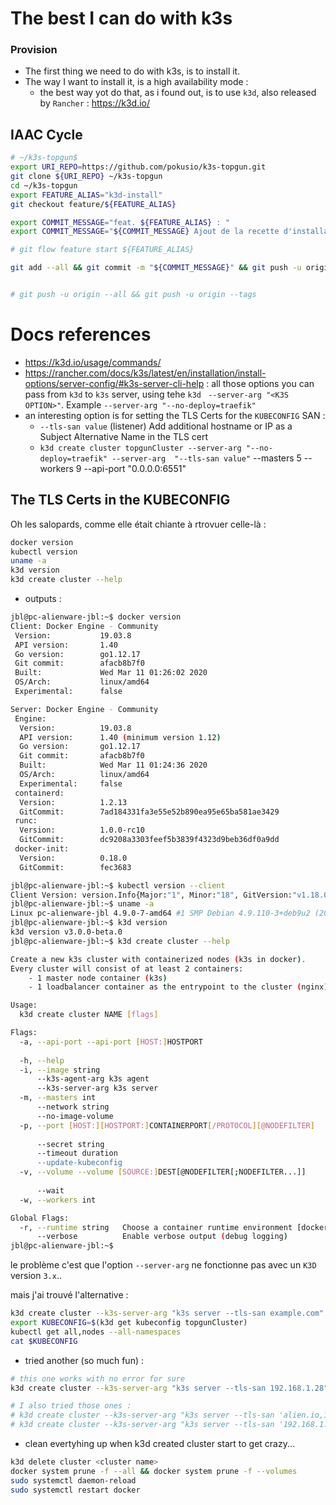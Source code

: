 # The best I can do with k3s



### Provision

* The first thing we need to do with k3s, is to install it.
* The way I want to install it, is a high availability mode :
  * the best way yot do that, as i found out, is to use `k3d`, also released by `Rancher` : https://k3d.io/



## IAAC Cycle

```bash
# ~/k3s-topgun$
export URI_REPO=https://github.com/pokusio/k3s-topgun.git
git clone ${URI_REPO} ~/k3s-topgun
cd ~/k3s-topgun
export FEATURE_ALIAS="k3d-install"
git checkout feature/${FEATURE_ALIAS}

export COMMIT_MESSAGE="feat. ${FEATURE_ALIAS} : "
export COMMIT_MESSAGE="${COMMIT_MESSAGE} Ajout de la recette d'installation K3S avec 3 masters "

# git flow feature start ${FEATURE_ALIAS}

git add --all && git commit -m "${COMMIT_MESSAGE}" && git push -u origin HEAD


# git push -u origin --all && git push -u origin --tags


```

# Docs references

* https://k3d.io/usage/commands/
* https://rancher.com/docs/k3s/latest/en/installation/install-options/server-config/#k3s-server-cli-help :  all those options you can pass from `k3d` to `k3s` server,  using tehe `k3d` ` --server-arg "<K3S OPTION>"`. Example  `--server-arg "--no-deploy=traefik"`
* an interesting option is for setting the TLS Certs for the `KUBECONFIG` SAN :
  * `--tls-san value`  (listener) Add additional hostname or IP as a Subject Alternative Name in the TLS cert
  * `k3d create cluster topgunCluster --server-arg "--no-deploy=traefik" --server-arg  "--tls-san value"` --masters 5 --workers 9 --api-port "0.0.0.0:6551"


## The TLS Certs in the KUBECONFIG

Oh les salopards, comme elle était chiante à rtrovuer celle-là :

```bash
docker version
kubectl version
uname -a
k3d version
k3d create cluster --help
```
* outputs :

```bash
jbl@pc-alienware-jbl:~$ docker version
Client: Docker Engine - Community
 Version:           19.03.8
 API version:       1.40
 Go version:        go1.12.17
 Git commit:        afacb8b7f0
 Built:             Wed Mar 11 01:26:02 2020
 OS/Arch:           linux/amd64
 Experimental:      false

Server: Docker Engine - Community
 Engine:
  Version:          19.03.8
  API version:      1.40 (minimum version 1.12)
  Go version:       go1.12.17
  Git commit:       afacb8b7f0
  Built:            Wed Mar 11 01:24:36 2020
  OS/Arch:          linux/amd64
  Experimental:     false
 containerd:
  Version:          1.2.13
  GitCommit:        7ad184331fa3e55e52b890ea95e65ba581ae3429
 runc:
  Version:          1.0.0-rc10
  GitCommit:        dc9208a3303feef5b3839f4323d9beb36df0a9dd
 docker-init:
  Version:          0.18.0
  GitCommit:        fec3683

jbl@pc-alienware-jbl:~$ kubectl version --client
Client Version: version.Info{Major:"1", Minor:"18", GitVersion:"v1.18.0", GitCommit:"9e991415386e4cf155a24b1da15becaa390438d8", GitTreeState:"clean", BuildDate:"2020-03-25T14:58:59Z", GoVersion:"go1.13.8", Compiler:"gc", Platform:"linux/amd64"}
jbl@pc-alienware-jbl:~$ uname -a
Linux pc-alienware-jbl 4.9.0-7-amd64 #1 SMP Debian 4.9.110-3+deb9u2 (2018-08-13) x86_64 GNU/Linux
jbl@pc-alienware-jbl:~$ k3d version
k3d version v3.0.0-beta.0
jbl@pc-alienware-jbl:~$ k3d create cluster --help

Create a new k3s cluster with containerized nodes (k3s in docker).
Every cluster will consist of at least 2 containers:
	- 1 master node container (k3s)
	- 1 loadbalancer container as the entrypoint to the cluster (nginx)

Usage:
  k3d create cluster NAME [flags]

Flags:
  -a, --api-port --api-port [HOST:]HOSTPORT                            Specify the Kubernetes API server port exposed on the LoadBalancer (Format: --api-port [HOST:]HOSTPORT)
                                                                        - Example: `k3d create -m 3 -a 0.0.0.0:6550` (default "6443")
  -h, --help                                                           help for cluster
  -i, --image string                                                   Specify k3s image that you want to use for the nodes (default "docker.io/rancher/k3s:v1.17.4-k3s1")
      --k3s-agent-arg k3s agent                                        Additional args passed to the k3s agent command on worker nodes (new flag per arg)
      --k3s-server-arg k3s server                                      Additional args passed to the k3s server command on master nodes (new flag per arg)
  -m, --masters int                                                    Specify how many masters you want to create (default 1)
      --network string                                                 Join an existing network
      --no-image-volume                                                Disable the creation of a volume for importing images
  -p, --port [HOST:][HOSTPORT:]CONTAINERPORT[/PROTOCOL][@NODEFILTER]   Map ports from the node containers to the host (Format: [HOST:][HOSTPORT:]CONTAINERPORT[/PROTOCOL][@NODEFILTER])
                                                                        - Example: `k3d create -w 2 -p 8080:80@worker[0] -p 8081@worker[1]`
      --secret string                                                  Specify a cluster secret. By default, we generate one.
      --timeout duration                                               Rollback changes if cluster couldn't be created in specified duration.
      --update-kubeconfig                                              Directly update the default kubeconfig with the new cluster's context
  -v, --volume --volume [SOURCE:]DEST[@NODEFILTER[;NODEFILTER...]]     Mount volumes into the nodes (Format: --volume [SOURCE:]DEST[@NODEFILTER[;NODEFILTER...]]
                                                                        - Example: `k3d create -w 2 -v /my/path@worker[0,1] -v /tmp/test:/tmp/other@master[0]`
      --wait                                                           Wait for the master(s) to be ready before returning. Use '--timeout DURATION' to not wait forever.
  -w, --workers int                                                    Specify how many workers you want to create

Global Flags:
  -r, --runtime string   Choose a container runtime environment [docker, containerd] (default "docker")
      --verbose          Enable verbose output (debug logging)
jbl@pc-alienware-jbl:~$

```

le problème c'est que l'option `--server-arg` ne fonctionne pas avec un `K3D` version `3.x`..

mais j'ai trouvé l'alternative :

```bash
k3d create cluster --k3s-server-arg "k3s server --tls-san example.com" topgunCluster --masters 5 --workers 9 --api-port "0.0.0.0:6551"
export KUBECONFIG=$(k3d get kubeconfig topgunCluster)
kubectl get all,nodes --all-namespaces
cat $KUBECONFIG
```

* tried another (so much fun) :

```bash
# this one works with no error for sure
k3d create cluster --k3s-server-arg "k3s server --tls-san 192.168.1.28" topgunCluster --masters 5 --workers 9

# I also tried those ones :
# k3d create cluster --k3s-server-arg "k3s server --tls-san 'alien.io,192.168.1.28,k3s.alien.io'" topgunCluster --masters 5 --workers 9
# k3d create cluster --k3s-server-arg "k3s server --tls-san '192.168.1.28'"  --k3s-agent-arg "k3s agent --tls-san '192.168.1.28'" topgunCluster --masters 5 --workers 9

```

* clean evertyhing up when k3d created cluster start to get crazy...

```bash
k3d delete cluster <cluster name>
docker system prune -f --all && docker system prune -f --volumes
sudo systemctl daemon-reload
sudo systemctl restart docker

```
